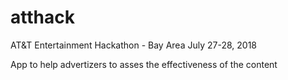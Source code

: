 # atthack
AT&T Entertainment Hackathon - Bay Area July 27-28, 2018

App to help advertizers to asses the effectiveness of the content
